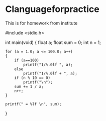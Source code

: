 
# Clanguageforpractice
This is for homework from institute

#include <stdio.h>

int main(void)
{
	float  a;
	float sum = 0;
	int n = 1;


	for (a = 1.0; a <= 100.0; a++)
	{
		if (a==100)
			printf("1/%.0lf ", a);
		else 
			printf("1/%.0lf + ", a);
		if (n % 10 == 0)
			printf("\n");
		sum += 1 / a;
		n++;
	}

	printf(" = %lf \n", sum);

}
